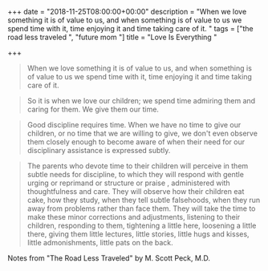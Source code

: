 +++
date = "2018-11-25T08:00:00+00:00"
description = "When we love something it is of value to us, and when something is of value to us we spend time with it, time enjoying it and time taking care of it. "
tags = ["the road less traveled ", "future mom "]
title = "Love Is Everything "

+++
> When we love something it is of value to us, and when something is of value to us we spend time with it, time enjoying it and time taking care of it. 

> So it is when we love our children; we spend time admiring them and caring for them. We give them our time. 

> Good discipline requires time. When we have no time to give our children, or no time that we are willing to give, we don't even observe them closely enough to become aware of when their need for our disciplinary assistance is expressed subtly. 

> The parents who devote time to their children will perceive in them subtle needs for discipline, to which they will respond with gentle urging or reprimand or structure or praise , administered with thoughtfulness and care. They will observe how their children eat cake, how they study, when they tell subtle falsehoods, when they run away from problems rather than face them. They will take the time to make these minor corrections and adjustments, listening to their children, responding to them, tightening a little here, loosening a little there, giving them little lectures, little stories, little hugs and kisses, little admonishments, little pats on the back.  

Notes from "The Road Less Traveled" by M. Scott Peck, M.D.
